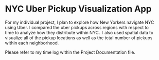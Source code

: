 # NYC Uber Pickup Visualization App
For my individual project, I plan to explore how New Yorkers navigate NYC using Uber.
I compared the uber pickups across regions with respect to time to analyze how they distribute within NYC. 
I also used spatial data to visualize all of the pickup locations as well as the total number of pickups within each neighborhood.

Please refer to my time log within the Project Documentation file.
